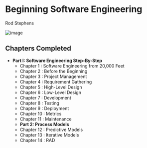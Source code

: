 # Beginning Software Engineering
Rod Stephens

![image](https://books.google.pl/books/publisher/content?id=SyHWBgAAQBAJ&pg=PP1&img=1&zoom=3&hl=en&sig=ACfU3U3uqK0Q6sqIY_GQfRZQ-9A5IzydIg&w=1280)

## Chapters Completed

- **Part I: Software Engineering Step-By-Step**
  - Chapter 1 : Software Engineering from 20,000 Feet
  - Chapter 2 : Before the Beginning
  - Chapter 3 : Project Management
  - Chapter 4 : Requirement Gathering
  - Chapter 5 : High-Level Design
  - Chapter 6 : Low-Level Design
  - Chapter 7 : Development
  - Chapter 8 : Testing
  - Chapter 9 : Deployment
  - Chapter 10 : Metrics
  - Chapter 11 : Maintenance
  - **Part 2: Process Models**
  - Chapter 12 : Predictive Models
  - Chapter 13 : Iterative Models
  - Chapter 14 : RAD
